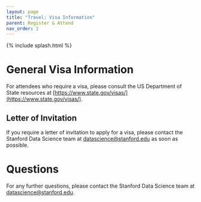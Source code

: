 ```yaml
---
layout: page
title: "Travel: Visa Information"
parent: Register & Attend
nav_order: 2
---
```


{% include splash.html %}


# General Visa Information

For attendees who require a visa, please consult the US Department of State
resources at [https://www.state.gov/visas/](https://www.state.gov/visas/).

## Letter of Invitation

If you require a letter of invitation to apply for a visa, please contact the
Stanford Data Science team at
[datascience@stanford.edu](mailto:datascience@stanford.edu) as soon as possible.


# Questions

For any further questions, please contact the Stanford Data Science team at
[datascience@stanford.edu](mailto:datascience@stanford.edu).
